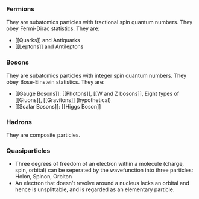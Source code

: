 
### Fermions
They are subatomics particles with fractional spin quantum numbers. They obey Fermi-Dirac statistics. They are: 
- [[Quarks]] and Antiquarks
- [[Leptons]] and Antileptons

### Bosons
They are subatomics particles with integer spin quantum numbers. They obey Bose-Einstein statistics. They are:
- [[Gauge Bosons]]: [[Photons]], [[W and Z bosons]], Eight types of [[Gluons]], [[Gravitons]] (hypothetical)
- [[Scalar Bosons]]: [[Higgs Boson]]

### Hadrons
They are composite particles.

### Quasiparticles
- Three degrees of freedom of an electron within a molecule (charge, spin, orbital) can be seperated by the wavefunction into three particles: Holon, Spinon, Orbiton
- An electron that doesn't revolve around a nucleus lacks an orbital and hence is unsplittable, and is regarded as an elementary particle.